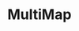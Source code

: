 <!--
SPDX-FileCopyrightText: 2022-present Intel Corporation
SPDX-License-Identifier: Apache-2.0
-->

# MultiMap

